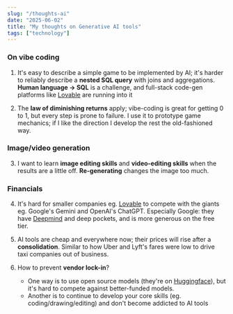 ```yaml
---
slug: "/thoughts-ai"
date: "2025-06-02"
title: "My thoughts on Generative AI tools"
tags: ["technology"]
---
```


### On vibe coding

1. It's easy to describe a simple game to be implemented by AI; it's harder to reliably describe a **nested SQL query** with joins and aggregations. **Human language -> SQL** is a challenge, and full-stack code-gen platforms like [Lovable](https://lovable.dev/) are running into it

2. The **law of diminishing returns** apply; vibe-coding is great for getting 0 to 1, but every step is prone to failure. I use it to prototype game mechanics; if I like the direction I develop the rest the old-fashioned way.

### Image/video generation

3. I want to learn **image editing skills** and **video-editing skills** when the results are a little off. **Re-generating** changes the image too much.

### Financials

4. It's hard for smaller companies eg. [Lovable](https://lovable.dev/) to compete with the giants eg. Google's Gemini and OpenAI's ChatGPT. Especially Google: they have [Deepmind](https://deepmind.google/) and deep pockets, and is more generous on the free tier.

5. AI tools are cheap and everywhere now; their prices will rise after a **consolidation**. Similar to how Uber and Lyft's fares were low to drive taxi companies out of business.

6. How to prevent **vendor lock-in**?
   - One way is to use open source models (they're on [Huggingface](https://huggingface.co/)), but it's hard to compete against better-funded models.
   - Another is to continue to develop your core skills (eg. coding/drawing/editing) and don't become addicted to AI tools
